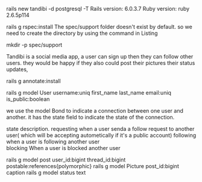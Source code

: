 rails new tandibi -d postgresql -T
Rails version: 6.0.3.7
Ruby version: ruby 2.6.5p114

rails g rspec:install
The spec/support folder doesn't exist by default. so we need to create the directory by using the command in Listing

mkdir -p spec/support


Tandibi is a social media app, a user can sign up then they can follow other users. they would be happy if they also could post their pictures their status updates,

rails g annotate:install

 rails g model User username:uniq first_name last_name email:uniq is_public:boolean

 we use the model Bond to indicate a connection between one user and another. it has the state field to indicate the state of the connection. 


 state                            description.
 requesting        when a user senda a follow request to another user( which will be accepting 
                                         autometically    if it's a public account)
 following          when a user is following another user      
 blocking              When a user is blocked another user

 rails g model post user_id:bigint thread_id:bigint postable:references{polymorphic}
rails g model Picture post_id:bigint caption
rails g model status text
